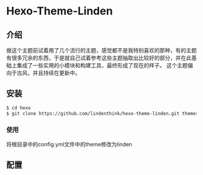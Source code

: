# Hexo-Theme-Linden

## 介绍
做这个主题前试着用了几个流行的主题，感觉都不是我特别喜欢的那种，有的主题有很多冗余的东西，于是就自己试着参考这些主题抽取出比较好的部分，并在此基础上集成了一些实用的小模块和构建工具，最终形成了现在的样子。
这个主题偏向于古风，并且持续在更新中。

## 安装
``` bash
$ cd hexo
$ git clone https://github.com/lindenthink/hexo-theme-linden.git themes/linden
```

### 使用
将根目录中的config.yml文件中的theme修改为linden

## 配置

